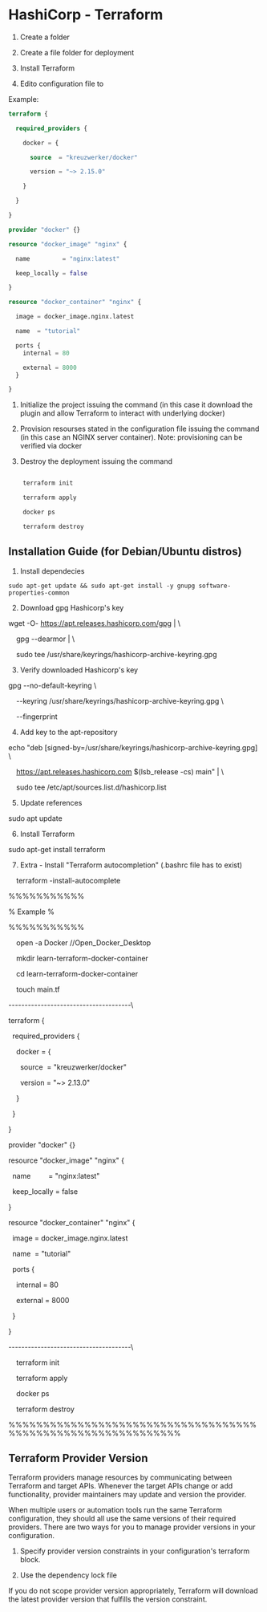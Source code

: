 # HashiCorp - Terraform

  
  

1. Create a folder

2. Create a file folder for deployment

3. Install Terraform

4. Edito configuration file to

  

Example:

  

```terraform
terraform {

  required_providers {

    docker = {

      source  = "kreuzwerker/docker"

      version = "~> 2.15.0"

    }

  }

}

provider "docker" {}

resource "docker_image" "nginx" {

  name         = "nginx:latest"

  keep_locally = false

}

resource "docker_container" "nginx" {

  image = docker_image.nginx.latest

  name  = "tutorial"

  ports {
    internal = 80

    external = 8000
  }

}

```

  
  

1. Initialize the project issuing the command 
(in this case it download the plugin and allow Terraform to interact with underlying docker)

  

2. Provision resourses stated in the configuration file issuing the command
(in this case an NGINX server container). Note: provisioning can be verified via docker

3. Destroy the deployment issuing the command

```bash

    terraform init

    terraform apply

    docker ps

    terraform destroy

```


## Installation Guide (for Debian/Ubuntu distros)

  1. Install dependecies

	sudo apt-get update && sudo apt-get install -y gnupg software-properties-common
	
2. Download gpg Hashicorp's key

wget -O- https://apt.releases.hashicorp.com/gpg | \

    gpg --dearmor | \

    sudo tee /usr/share/keyrings/hashicorp-archive-keyring.gpg

  

3. Verify downloaded Hashicorp's key

gpg --no-default-keyring \

    --keyring /usr/share/keyrings/hashicorp-archive-keyring.gpg \

    --fingerprint

  

4. Add key to the apt-repository

echo "deb [signed-by=/usr/share/keyrings/hashicorp-archive-keyring.gpg] \

    https://apt.releases.hashicorp.com $(lsb_release -cs) main" | \

    sudo tee /etc/apt/sources.list.d/hashicorp.list

  

5. Update references

sudo apt update

  

6. Install Terraform

sudo apt-get install terraform

  

7. Extra - Install "Terraform autocompletion" (.bashrc file has to exist)

  

    terraform -install-autocomplete

  

%%%%%%%%%%%

% Example %

%%%%%%%%%%%

  
  

    open -a Docker //Open_Docker_Desktop

  

    mkdir learn-terraform-docker-container

    cd learn-terraform-docker-container

    touch main.tf

-\-\-\-\-\-\-\-\-\-\-\-\-\-\-\-\-\-\-\-\-\-\-\-\-\-\-\-\-\-\-\-\-\-\-\-\-\-\

  

terraform {

  required_providers {

    docker = {

      source  = "kreuzwerker/docker"

      version = "~> 2.13.0"

    }

  }

}

  

provider "docker" {}

  

resource "docker_image" "nginx" {

  name         = "nginx:latest"

  keep_locally = false

}

  

resource "docker_container" "nginx" {

  image = docker_image.nginx.latest

  name  = "tutorial"

  ports {

    internal = 80

    external = 8000

  }

}

  
  

-\-\-\-\-\-\-\-\-\-\-\-\-\-\-\-\-\-\-\-\-\-\-\-\-\-\-\-\-\-\-\-\-\-\-\-\-\-\

  

    terraform init

    terraform apply

    docker ps

    terraform destroy

  

%%%%%%%%%%%%%%%%%%%%%%%%%%%%%%%%%%%%%%%%%%%%%%%%%%%%%%%%%%%%%

  

## Terraform Provider Version

  
  

Terraform providers manage resources by communicating between Terraform and target APIs. Whenever the target APIs change or add functionality, provider maintainers may update and version the provider.

  

When multiple users or automation tools run the same Terraform configuration, they should all use the same versions of their required providers. There are two ways for you to manage provider versions in your configuration.

  

1. Specify provider version constraints in your configuration's terraform block.

2. Use the dependency lock file

  

If you do not scope provider version appropriately, Terraform will download the latest provider version that fulfills the version constraint.